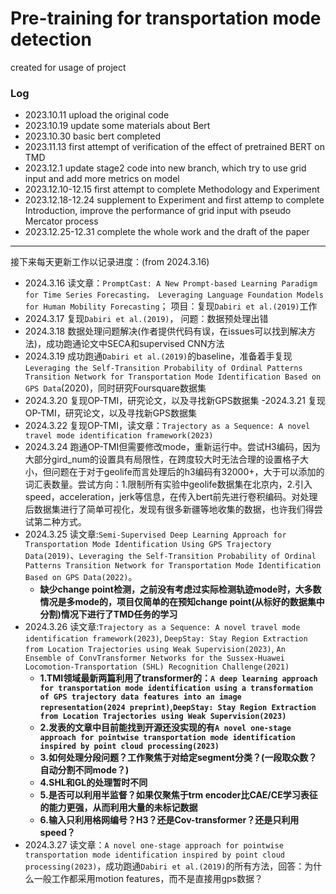 # Pre-training for transportation mode detection

created for usage of project

### Log
  - 2023.10.11 upload the original code
  - 2023.10.19 update some materials about Bert
  - 2023.10.30 basic bert completed
  - 2023.11.13 first attempt of verification of the effect of pretrained BERT on TMD
  - 2023.12.1 update stage2 code into new branch, which try to use grid input and add more metrics on model
  - 2023.12.10-12.15 first attempt to complete Methodology and Experiment
  - 2023.12.18-12.24 supplement to Experiment and first attemp to complete Introduction,  improve the performance of grid input with pseudo Mercator process
  - 2023.12.25-12.31 complete the whole work and the draft of the paper
***
接下来每天更新工作以记录进度：(from 2024.3.16)
  - 2024.3.16 读文章：`PromptCast: A New Prompt-based Learning Paradigm for Time Series Forecasting， Leveraging Language Foundation Models for Human Mobility Forecasting`； 项目：复现`Dabiri et al.(2019)`工作
  - 2024.3.17 复现`Dabiri et al.(2019)`， 问题：数据预处理出错
  - 2024.3.18 数据处理问题解决(作者提供代码有误，在issues可以找到解决方法)，成功跑通论文中SECA和supervised CNN方法
  - 2024.3.19 成功跑通`Dabiri et al.(2019)`的baseline，准备着手复现`Leveraging the Self-Transition Probability of Ordinal Patterns Transition Network for Transportation Mode Identification Based on GPS Data`(2020)，同时研究Foursquare数据集
  - 2024.3.20 复现OP-TMI，研究论文，以及寻找新GPS数据集
  -2024.3.21 复现OP-TMI，研究论文，以及寻找新GPS数据集
  - 2024.3.22 复现OP-TMI，读文章：`Trajectory as a Sequence: A novel travel mode identification framework(2023)`
  - 2024.3.24 跑通OP-TMI但需要修改mode，重新运行中。尝试H3编码，因为大部分gird\_num的设置具有局限性，在跨度较大时无法合理的设置格子大小，但问题在于对于geolife而言处理后的h3编码有32000+，大于可以添加的词汇表数量。尝试方向：1.限制所有实验中geolife数据集在北京内，2.引入speed，acceleration，jerk等信息，在传入bert前先进行卷积编码。对处理后数据集进行了简单可视化，发现有很多新疆等地收集的数据，也许我们得尝试第二种方式。
  - 2024.3.25 读文章:`Semi-Supervised Deep Learning Approach for Transportation Mode Identification Using GPS Trajectory Data(2019)`、`Leveraging the Self-Transition Probability of Ordinal Patterns Transition Network for Transportation Mode Identification Based on GPS Data(2022)`。
    - **缺少change point检测，之前没有考虑过实际检测轨迹mode时，大多数情况是多mode的，项目仅简单的在预知change point(从标好的数据集中分割)情况下进行了TMD任务的学习**
  - 2024.3.26 读文章:`Trajectory as a Sequence: A novel travel mode identification framework(2023)`, `DeepStay: Stay Region Extraction from Location Trajectories using
Weak Supervision(2023)`, `An Ensemble of ConvTransformer Networks for the Sussex-Huawei Locomotion-Transportation (SHL) Recognition Challenge(2021)`
    - **1.TMI领域最新两篇利用了transformer的：`A deep learning approach for transportation mode identification using a transformation of GPS trajectory data features into an image representation(2024 preprint)`,`DeepStay: Stay Region Extraction from Location Trajectories using Weak Supervision(2023)`**
    - **2.发表的文章中目前能找到开源还没实现的有`A novel one-stage approach for pointwise transportation mode identification inspired by point cloud processing(2023)`**
    - **3.如何处理分段问题？工作聚焦于对给定segment分类？(一段取众数？自动分割不同mode？)**
    - **4.SHL和GL的处理暂时不同**
    - **5.是否可以利用半监督？如果仅聚焦于trm encoder比CAE/CE学习表征的能力更强，从而利用大量的未标记数据**
    - **6.输入只利用格网编号？H3？还是Cov-transformer？还是只利用speed？**
  - 2024.3.27 读文章：`A novel one-stage approach for pointwise transportation mode identification inspired by point cloud processing(2023)`，成功跑通`Dabiri et al.(2019)`的所有方法，回答：为什么一般工作都采用motion features，而不是直接用gps数据？
